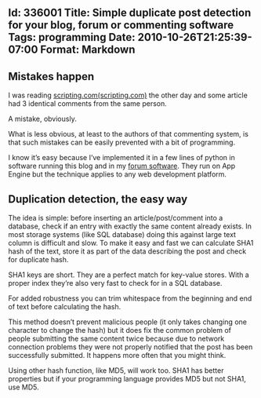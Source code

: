 Id: 336001
Title: Simple duplicate post detection for your blog, forum or commenting software
Tags: programming
Date: 2010-10-26T21:25:39-07:00
Format: Markdown
--------------
Mistakes happen
---------------

I was reading [scripting.com(scripting.com)](http://scripting.com) the
other day and some article had 3 identical comments from the same
person.

A mistake, obviously.

What is less obvious, at least to the authors of that commenting system,
is that such mistakes can be easily prevented with a bit of programming.

I know it’s easy because I’ve implemented it in a few lines of python in
software running this blog and in my [forum
software](http://blog.kowalczyk.info/software/fofou/index.html). They
run on App Engine but the technique applies to any web development
platform.

Duplication detection, the easy way
-----------------------------------

The idea is simple: before inserting an article/post/comment into a
database, check if an entry with exactly the same content already
exists. In most storage systems (like SQL database) doing this against
large text column is difficult and slow. To make it easy and fast we can
calculate SHA1 hash of the text, store it as part of the data describing
the post and check for duplicate hash.

SHA1 keys are short. They are a perfect match for key-value stores. With
a proper index they’re also very fast to check for in a SQL database.

For added robustness you can trim whitespace from the beginning and end
of text before calculating the hash.

This method doesn’t prevent malicious people (it only takes changing one
character to change the hash) but it does fix the common problem of
people submitting the same content twice because due to network
connection problems they were not properly notified that the post has
been successfully submitted. It happens more often that you might think.

Using other hash function, like MD5, will work too. SHA1 has better
properties but if your programming language provides MD5 but not SHA1,
use MD5.
